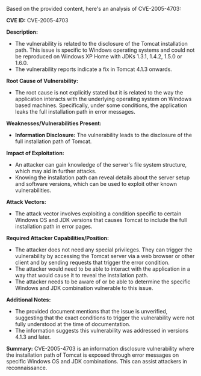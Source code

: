 Based on the provided content, here's an analysis of CVE-2005-4703:

**CVE ID:** CVE-2005-4703

**Description:**

*   The vulnerability is related to the disclosure of the Tomcat installation path. This issue is specific to Windows operating systems and could not be reproduced on Windows XP Home with JDKs 1.3.1, 1.4.2, 1.5.0 or 1.6.0.
*   The vulnerability reports indicate a fix in Tomcat 4.1.3 onwards.

**Root Cause of Vulnerability:**
*   The root cause is not explicitly stated but it is related to the way the application interacts with the underlying operating system on Windows based machines. Specifically, under some conditions, the application leaks the full installation path in error messages.

**Weaknesses/Vulnerabilities Present:**
*   **Information Disclosure:** The vulnerability leads to the disclosure of the full installation path of Tomcat.

**Impact of Exploitation:**
*   An attacker can gain knowledge of the server's file system structure, which may aid in further attacks. 
*   Knowing the installation path can reveal details about the server setup and software versions, which can be used to exploit other known vulnerabilities.

**Attack Vectors:**
*   The attack vector involves exploiting a condition specific to certain Windows OS and JDK versions that causes Tomcat to include the full installation path in error pages.

**Required Attacker Capabilities/Position:**
*   The attacker does not need any special privileges. They can trigger the vulnerability by accessing the Tomcat server via a web browser or other client and by sending requests that trigger the error condition.
*   The attacker would need to be able to interact with the application in a way that would cause it to reveal the installation path.
*   The attacker needs to be aware of or be able to determine the specific Windows and JDK combination vulnerable to this issue.

**Additional Notes:**
*   The provided document mentions that the issue is unverified, suggesting that the exact conditions to trigger the vulnerability were not fully understood at the time of documentation.
*  The information suggests this vulnerability was addressed in versions 4.1.3 and later.

**Summary:**
CVE-2005-4703 is an information disclosure vulnerability where the installation path of Tomcat is exposed through error messages on specific Windows OS and JDK combinations. This can assist attackers in reconnaissance.